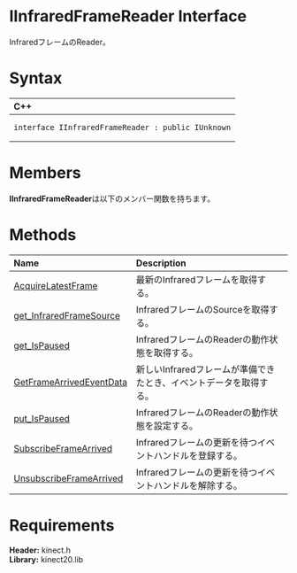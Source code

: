 IInfraredFrameReader Interface  
==============================  

InfraredフレームのReader。 <span id="syntaxSection"></span>

Syntax  
======  

<table>
<colgroup>
<col width="100%" />
</colgroup>
<thead>
<tr class="header">
<th align="left">C++</th>
</tr>
</thead>
<tbody>
<tr class="odd">
<td align="left"><pre><code>interface IInfraredFrameReader : public IUnknown</code></pre></td>
</tr>
</tbody>
</table>

<span id="classMembersSection"></span>

Members  
=======  

**IInfraredFrameReader**は以下のメンバー関数を持ちます。  

<span id="publicmethodsSection"></span>

Methods  
=======  

<table>
<colgroup>
<col width="30%" />
<col width="60%" />
</colgroup>
<thead>
<tr class="header">
<th align="left">Name</th>
<th align="left">Description</th>
</tr>
</thead>
<tbody>
<tr class="odd">
<td align="left"><a href="IInfraredFrameReader/Methods/AcquireLatestFrame_Method.md">AcquireLatestFrame</a></td>
<td align="left">最新のInfraredフレームを取得する。</td>
</tr>
<tr class="even">
<td align="left"><a href="IInfraredFrameReader/Methods/get_InfraredFrameSource.md">get_InfraredFrameSource</a></td>
<td align="left">InfraredフレームのSourceを取得する。</td>
</tr>
<tr class="odd">
<td align="left"><a href="IInfraredFrameReader/Methods/get_IsPaused_Method.md">get_IsPaused</a></td>
<td align="left">InfraredフレームのReaderの動作状態を取得する。</td>
</tr>
<tr class="even">
<td align="left"><a href="IInfraredFrameReader/Methods/GetFrameArrivedEventData.md">GetFrameArrivedEventData</a></td>
<td align="left">新しいInfraredフレームが準備できたとき、イベントデータを取得する。</td>
</tr>
<tr class="odd">
<td align="left"><a href="IInfraredFrameReader/Methods/put_IsPaused_Method.md">put_IsPaused</a></td>
<td align="left">InfraredフレームのReaderの動作状態を設定する。</td>
</tr>
<tr class="even">
<td align="left"><a href="IInfraredFrameReader/Methods/SubscribeFrameArrived_Method.md">SubscribeFrameArrived</a></td>
<td align="left">Infraredフレームの更新を待つイベントハンドルを登録する。</td>
</tr>
<tr class="odd">
<td align="left"><a href="IInfraredFrameReader/Methods/UnsubscribeFrameArrived.md">UnsubscribeFrameArrived</a></td>
<td align="left">Infraredフレームの更新を待つイベントハンドルを解除する。</td>
</tr>
</tbody>
</table>

<span id="requirements"></span>

Requirements  
============  

**Header:** kinect.h  
**Library:** kinect20.lib  



<!--Please do not edit the data in the comment block below.-->
<!--
TOCTitle : IInfraredFrameReader Interface
RLTitle : IInfraredFrameReader Interface
KeywordK : IInfraredFrameReader interface, about
HelpPriority : 2
TopicType : apiref
KeywordF : IInfraredFrameReader
KeywordF : Microsoft.Kinect.kinect.IInfraredFrameReader
KeywordA : T:Microsoft.Kinect.kinect.IInfraredFrameReader
AssetID : T:Microsoft.Kinect.kinect.IInfraredFrameReader
Locale : en-us
CommunityContent : 1
APIType : Managed
APILocation : 
APIName : Microsoft.Kinect.kinect.IInfraredFrameReader
TargetOS : Windows
TopicType : kbSyntax
DevLang : C++
DocSet : K4Wv2
ProjType : K4Wv2Proj
Technology : Kinect for Windows
Product : Kinect for Windows SDK v2
productversion : 20
-->
